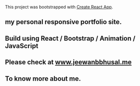 This project was bootstrapped with [Create React App](https://github.com/facebook/create-react-app).

## my personal responsive portfolio site.

## Build using React / Bootstrap / Animation / JavaScript

## Please check at www.jeewanbbhusal.me

## To know more about me.










